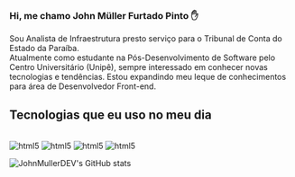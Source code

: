 ### Hi, me chamo John Müller Furtado Pinto ✋

Sou Analista de Infraestrutura presto serviço para o Tribunal de Conta do Estado da Paraíba.  
   Atualmente como estudante na Pós-Desenvolvimento de Software pelo Centro Universitário (Unipê), sempre interessado em conhecer novas tecnologias e tendências. Estou expandindo meu leque de conhecimentos para área de Desenvolvedor Front-end. 
 

## Tecnologias que eu uso no meu dia

<div style="display: inline_block"><br/>
<img aling="center" alt ="html5" src="https://img.shields.io/badge/HTML5-E34F26?style=for-the-badge&logo=html5&logoColor=white">
<img aling="center" alt ="html5" src="https://img.shields.io/badge/CSS3-1572B6?style=for-the-badge&logo=css3&logoColor=white">
<img aling="center" alt ="html5" src="https://img.shields.io/badge/JavaScript-F7DF1E?style=for-the-badge&logo=javascript&logoColor=black">
<img aling="center" alt ="html5" src="https://img.shields.io/badge/React-20232A?style=for-the-badge&logo=react&logoColor=61DAFB">
<div>
<div>

![JohnMullerDEV's GitHub stats](https://github-readme-stats.vercel.app/api?username=johnMullerdev&show_icons=true&theme=dracula)
